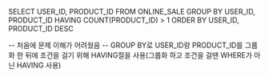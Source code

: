 SELECT USER_ID, PRODUCT_ID FROM ONLINE_SALE GROUP BY USER_ID, PRODUCT_ID HAVING COUNT(PRODUCT_ID) > 1 ORDER BY USER_ID, PRODUCT_ID DESC

-- 처음에 문제 이해가 어려웠음
-- GROUP BY로 USER_ID랑 PRODUCT_ID를 그룹화 한 뒤에 조건을 걸기 위해 HAVING절을 사용(그룹화 하고 조건을 걸땐 WHERE가 아닌 HAVING 사용) 